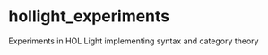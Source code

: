 hollight_experiments
====================

Experiments in HOL Light implementing syntax and category theory
